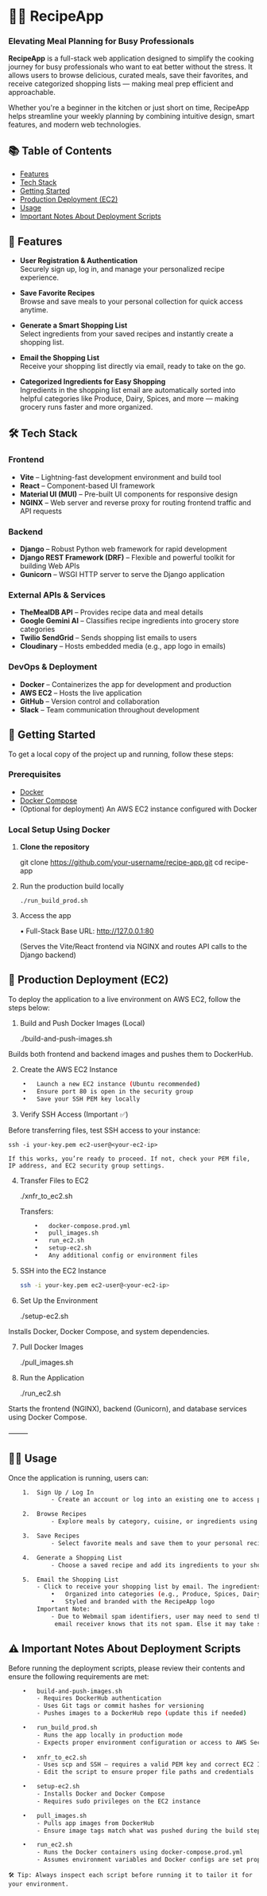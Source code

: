 
# 🧑‍🍳 RecipeApp

### Elevating Meal Planning for Busy Professionals

**RecipeApp** is a full-stack web application designed to simplify the cooking journey for busy professionals who want to eat better without the stress. It allows users to browse delicious, curated meals, save their favorites, and receive categorized shopping lists — making meal prep efficient and approachable.

Whether you're a beginner in the kitchen or just short on time, RecipeApp helps streamline your weekly planning by combining intuitive design, smart features, and modern web technologies.



## 📚 Table of Contents

- [Features](#-features)  
- [Tech Stack](#️-tech-stack)  
- [Getting Started](#-getting-started)  
- [Production Deployment (EC2)](#-production-deployment-ec2)  
- [Usage](#-usage)  
- [Important Notes About Deployment Scripts](#️-important-notes-about-deployment-scripts)



## 🚀 Features

- **User Registration & Authentication**  
  Securely sign up, log in, and manage your personalized recipe experience.

- **Save Favorite Recipes**  
  Browse and save meals to your personal collection for quick access anytime.

- **Generate a Smart Shopping List**  
  Select ingredients from your saved recipes and instantly create a shopping list.

- **Email the Shopping List**  
  Receive your shopping list directly via email, ready to take on the go.

- **Categorized Ingredients for Easy Shopping**  
  Ingredients in the shopping list email are automatically sorted into helpful categories like Produce, Dairy, Spices, and more — making grocery runs faster and more organized.



## 🛠️ Tech Stack

### **Frontend**
- **Vite** – Lightning-fast development environment and build tool  
- **React** – Component-based UI framework  
- **Material UI (MUI)** – Pre-built UI components for responsive design  
- **NGINX** – Web server and reverse proxy for routing frontend traffic and API requests

### **Backend**
- **Django** – Robust Python web framework for rapid development  
- **Django REST Framework (DRF)** – Flexible and powerful toolkit for building Web APIs  
- **Gunicorn** – WSGI HTTP server to serve the Django application

### **External APIs & Services**
- **TheMealDB API** – Provides recipe data and meal details  
- **Google Gemini AI** – Classifies recipe ingredients into grocery store categories  
- **Twilio SendGrid** – Sends shopping list emails to users  
- **Cloudinary** – Hosts embedded media (e.g., app logo in emails)

### **DevOps & Deployment**
- **Docker** – Containerizes the app for development and production  
- **AWS EC2** – Hosts the live application  
- **GitHub** – Version control and collaboration  
- **Slack** – Team communication throughout development  



## 🧩 Getting Started

To get a local copy of the project up and running, follow these steps:

### **Prerequisites**
- [Docker](https://www.docker.com/)
- [Docker Compose](https://docs.docker.com/compose/)
- (Optional for deployment) An AWS EC2 instance configured with Docker



### **Local Setup Using Docker**

1. **Clone the repository**

   git clone https://github.com/your-username/recipe-app.git
   cd recipe-app

2.	Run the production build locally

        ./run_build_prod.sh


3.	Access the app

	• Full-Stack Base URL: http://127.0.0.1:80

    (Serves the Vite/React frontend via NGINX and routes API calls to the Django backend)



## 🚀 Production Deployment (EC2)

To deploy the application to a live environment on AWS EC2, follow the steps below:

1. Build and Push Docker Images (Local)

    ./build-and-push-images.sh

Builds both frontend and backend images and pushes them to DockerHub.

2. Create the AWS EC2 Instance
```bash
	•	Launch a new EC2 instance (Ubuntu recommended)
	•	Ensure port 80 is open in the security group
	•	Save your SSH PEM key locally
```

3. Verify SSH Access (Important ✅)

Before transferring files, test SSH access to your instance:

    ssh -i your-key.pem ec2-user@<your-ec2-ip>

	If this works, you’re ready to proceed. If not, check your PEM file, IP address, and EC2 security group settings.

4. Transfer Files to EC2

    ./xnfr_to_ec2.sh

    Transfers:
    ```bash
        •	docker-compose.prod.yml
        •	pull_images.sh
        •	run_ec2.sh
        •	setup-ec2.sh
        •	Any additional config or environment files
    ```

5. SSH into the EC2 Instance
    ```bash
    ssh -i your-key.pem ec2-user@<your-ec2-ip>
    ```

6. Set Up the Environment

    ./setup-ec2.sh

Installs Docker, Docker Compose, and system dependencies.

7. Pull Docker Images

    ./pull_images.sh

8. Run the Application

    ./run_ec2.sh

Starts the frontend (NGINX), backend (Gunicorn), and database services using Docker Compose.

⸻

## 🧑‍🍳 Usage

Once the application is running, users can:
```bash
	1.	Sign Up / Log In
            - Create an account or log into an existing one to access personalized features.

	2.	Browse Recipes
            - Explore meals by category, cuisine, or ingredients using data from TheMealDB.

	3.	Save Recipes
            - Select favorite meals and save them to your personal recipe list.

	4.	Generate a Shopping List
            - Choose a saved recipe and add its ingredients to your shopping list.

	5.	Email the Shopping List
        - Click to receive your shopping list by email. The ingredients will be:
	        •	Organized into categories (e.g., Produce, Spices, Dairy)
	        •	Styled and branded with the RecipeApp logo
        Important Note:
            - Due to Webmail spam identifiers, user may need to send the email twice initially so the 
             email receiver knows that its not spam. Else it may take sometime for the email to be received
```


## ⚠️ Important Notes About Deployment Scripts

Before running the deployment scripts, please review their contents and ensure the following requirements are met:
```bash
	•	build-and-push-images.sh
	    - Requires DockerHub authentication
	    - Uses Git tags or commit hashes for versioning
	    - Pushes images to a DockerHub repo (update this if needed)

	•	run_build_prod.sh
	    - Runs the app locally in production mode
	    - Expects proper environment configuration or access to AWS Secrets Manager
        
	•	xnfr_to_ec2.sh
	    - Uses scp and SSH — requires a valid PEM key and correct EC2 IP
	    - Edit the script to ensure proper file paths and credentials

	•	setup-ec2.sh
	    - Installs Docker and Docker Compose
	    - Requires sudo privileges on the EC2 instance

	•	pull_images.sh
	    - Pulls app images from DockerHub
	    - Ensure image tags match what was pushed during the build step

	•	run_ec2.sh
	    - Runs the Docker containers using docker-compose.prod.yml
	    - Assumes environment variables and Docker configs are set properly
```

	🛠️ Tip: Always inspect each script before running it to tailor it for your environment.
